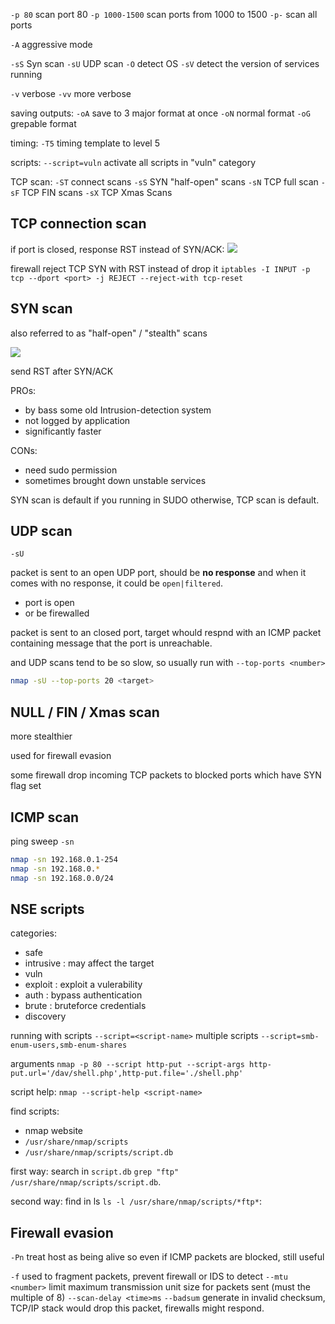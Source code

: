 `-p 80` scan port 80
`-p 1000-1500` scan ports from 1000 to 1500
`-p-` scan all ports

`-A` aggressive mode

`-sS` Syn scan 
`-sU` UDP scan
`-O` detect OS
`-sV` detect the version of services running

`-v` verbose
`-vv` more verbose

saving outputs:
`-oA` save to 3 major format at once
`-oN` normal format
`-oG` grepable format

timing:
`-T5` timing template to level 5

scripts:
`--script=vuln` activate all scripts in "vuln" category

TCP scan:
`-ST` connect scans
`-sS` SYN "half-open" scans
`-sN` TCP full scan
`-sF` TCP FIN scans
`-sX` TCP Xmas Scans

## TCP connection scan
if port is closed, response RST instead of SYN/ACK:
![](https://i.imgur.com/xzUSnqT.png)


firewall reject TCP SYN with RST instead of drop it
`iptables -I INPUT -p tcp --dport <port> -j REJECT --reject-with tcp-reset`

## SYN scan
also referred to as "half-open" / "stealth" scans

![](https://i.imgur.com/vGvC9by.png)

send RST after SYN/ACK

PROs:
* by bass some old Intrusion-detection system
* not logged by application
* significantly faster

CONs:
* need sudo permission
* sometimes brought down unstable services

SYN scan is default if you running in SUDO
otherwise, TCP scan is default.

## UDP scan
`-sU`

packet is sent to an open UDP port, should be **no response**
and when it comes with no response, it could be `open|filtered`.
* port is open
* or be firewalled

packet is sent to an closed port, target whould respnd with an ICMP packet containing message that the port is unreachable.

and UDP scans tend to be so slow, so usually run with `--top-ports <number>`
```bash
nmap -sU --top-ports 20 <target>
```

## NULL / FIN / Xmas scan
more stealthier

used for  firewall evasion

some firewall drop incoming TCP packets to blocked ports which have SYN flag set

## ICMP scan
ping sweep `-sn`

```bash
nmap -sn 192.168.0.1-254
nmap -sn 192.168.0.*
nmap -sn 192.168.0.0/24
```

## NSE scripts
categories:
* safe
* intrusive : may affect the target
* vuln
* exploit : exploit a vulerability
* auth :  bypass authentication 
* brute : bruteforce credentials  
* discovery

running with scripts `--script=<script-name>`
multiple scripts `--script=smb-enum-users,smb-enum-shares`

arguments
`nmap -p 80 --script http-put --script-args http-put.url='/dav/shell.php',http-put.file='./shell.php'`

script help: `nmap --script-help <script-name>`


find scripts:
* nmap website
* `/usr/share/nmap/scripts`
* `/usr/share/nmap/scripts/script.db`

first way: search in `script.db`
`grep "ftp" /usr/share/nmap/scripts/script.db`.

second way: find in ls
`ls -l /usr/share/nmap/scripts/*ftp*`:

## Firewall evasion
`-Pn` treat host as being alive
so even if ICMP packets are blocked, still useful

`-f` used to fragment packets, prevent firewall or IDS to detect
`--mtu <number>` limit maximum transmission unit size for packets sent (must the multiple of 8)
`--scan-delay <time>ms`
`--badsum` generate in invalid checksum, TCP/IP stack would drop this packet, firewalls might respond.